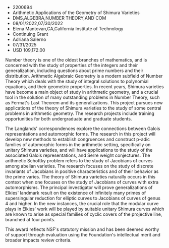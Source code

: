 
* 2200694
* Arithmetic Applications of the Geometry of Shimura Varieties
* DMS,ALGEBRA,NUMBER THEORY,AND COM
* 08/01/2022,07/30/2022
* Elena Mantovan,CA,California Institute of Technology
* Continuing Grant
* Adriana Salerno
* 07/31/2025
* USD 109,172.00

Number theory is one of the oldest branches of mathematics, and is concerned
with the study of properties of the integers and their generalization, including
questions about prime numbers and their distribution. Arithmetic Algebraic
Geometry is a modern subfield of Number Theory which deals with the study of
integral solutions to polynomial equations, and their geometric properties. In
recent years, Shimura varieties have become a main object of study in arithmetic
geometry, and a crucial tool in the solution of many outstanding problems in
Number Theory, such as Fermat's Last Theorem and its generalizations. This
project pursues new applications of the theory of Shimura varieties to the study
of some central problems in arithmetic geometry. The research projects include
training opportunities for both undergraduate and graduate students.

The Langlands' correspondences explore the connections between Galois
representations and automorphic forms. The research in this project will develop
new methods to establish congruences and construct p-adic families of
automorphic forms in the arithmetic setting, specifically on unitary Shimura
varieties, and will have applications to the study of the associated Galois
representations, and Serre weight conjectures. The arithmetic Schottky problem
refers to the study of Jacobians of curves among abelian varieties. The research
focuses on the study of discrete invariants of Jacobians in positive
characteristics and of their behavior as the prime varies. The theory of Shimura
varieties naturally occurs in this context when one focuses on the study of
Jacobians of curves with extra automorphisms. The principal investigator will
prove generalizations of Elkies' landmark result on the existence of infinitely
many primes of supersingular reduction for elliptic curves to Jacobians of
curves of genus 4 and higher. In the new instances, the crucial role that the
modular curve plays in Elkies' work will be played by suitable unitary Shimura
curves which are known to arise as special families of cyclic covers of the
projective line, branched at four points.

This award reflects NSF's statutory mission and has been deemed worthy of
support through evaluation using the Foundation's intellectual merit and broader
impacts review criteria.
